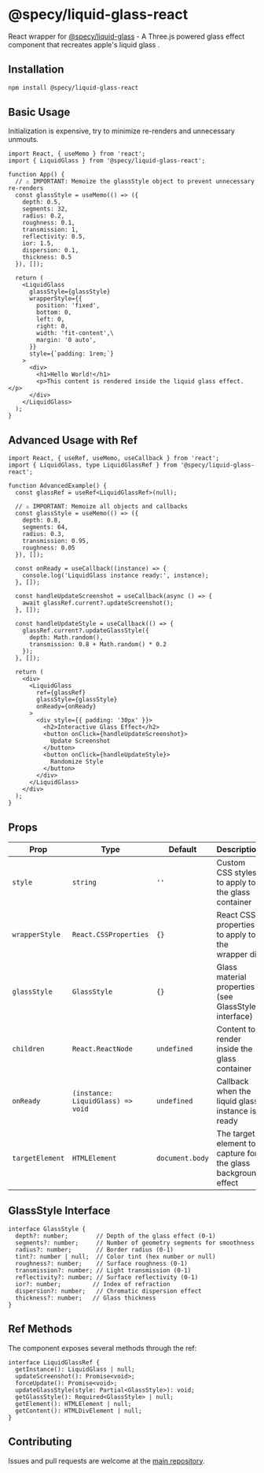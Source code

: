 # @specy/liquid-glass-react

React wrapper for [@specy/liquid-glass](https://github.com/Specy/liquid-glass) - A Three.js powered glass effect component that recreates apple's liquid glass .

## Installation

```bash
npm install @specy/liquid-glass-react
```

## Basic Usage
Initialization is expensive, try to minimize re-renders and unnecessary unmouts.

```tsx
import React, { useMemo } from 'react';
import { LiquidGlass } from '@specy/liquid-glass-react';

function App() {
  // ⚠️ IMPORTANT: Memoize the glassStyle object to prevent unnecessary re-renders
  const glassStyle = useMemo(() => ({
    depth: 0.5,
    segments: 32,
    radius: 0.2,
    roughness: 0.1,
    transmission: 1,
    reflectivity: 0.5,
    ior: 1.5,
    dispersion: 0.1,
    thickness: 0.5
  }), []);

  return (
    <LiquidGlass
      glassStyle={glassStyle}
      wrapperStyle={{
        position: 'fixed',
        bottom: 0,
        left: 0,
        right: 0,
        width: 'fit-content',\
        margin: '0 auto',
      }}
      style={`padding: 1rem;`}
    >
      <div>
        <h1>Hello World!</h1>
        <p>This content is rendered inside the liquid glass effect.</p>
      </div>
    </LiquidGlass>
  );
}
```

## Advanced Usage with Ref

```tsx
import React, { useRef, useMemo, useCallback } from 'react';
import { LiquidGlass, type LiquidGlassRef } from '@specy/liquid-glass-react';

function AdvancedExample() {
  const glassRef = useRef<LiquidGlassRef>(null);

  // ⚠️ IMPORTANT: Memoize all objects and callbacks
  const glassStyle = useMemo(() => ({
    depth: 0.8,
    segments: 64,
    radius: 0.3,
    transmission: 0.95,
    roughness: 0.05
  }), []);

  const onReady = useCallback((instance) => {
    console.log('LiquidGlass instance ready:', instance);
  }, []);

  const handleUpdateScreenshot = useCallback(async () => {
    await glassRef.current?.updateScreenshot();
  }, []);

  const handleUpdateStyle = useCallback(() => {
    glassRef.current?.updateGlassStyle({
      depth: Math.random(),
      transmission: 0.8 + Math.random() * 0.2
    });
  }, []);

  return (
    <div>
      <LiquidGlass
        ref={glassRef}
        glassStyle={glassStyle}
        onReady={onReady}
      >
        <div style={{ padding: '30px' }}>
          <h2>Interactive Glass Effect</h2>
          <button onClick={handleUpdateScreenshot}>
            Update Screenshot
          </button>
          <button onClick={handleUpdateStyle}>
            Randomize Style
          </button>
        </div>
      </LiquidGlass>
    </div>
  );
}
```

## Props

| Prop | Type | Default | Description |
|------|------|---------|-------------|
| `style` | `string` | `''` | Custom CSS styles to apply to the glass container |
| `wrapperStyle` | `React.CSSProperties` | `{}` | React CSS properties to apply to the wrapper div |
| `glassStyle` | `GlassStyle` | `{}` | Glass material properties (see GlassStyle interface) |
| `children` | `React.ReactNode` | `undefined` | Content to render inside the glass container |
| `onReady` | `(instance: LiquidGlass) => void` | `undefined` | Callback when the liquid glass instance is ready |
| `targetElement` | `HTMLElement` | `document.body` | The target element to capture for the glass background effect |

## GlassStyle Interface

```tsx
interface GlassStyle {
  depth?: number;        // Depth of the glass effect (0-1)
  segments?: number;     // Number of geometry segments for smoothness
  radius?: number;       // Border radius (0-1)
  tint?: number | null;  // Color tint (hex number or null)
  roughness?: number;    // Surface roughness (0-1)
  transmission?: number; // Light transmission (0-1)
  reflectivity?: number; // Surface reflectivity (0-1)
  ior?: number;         // Index of refraction
  dispersion?: number;   // Chromatic dispersion effect
  thickness?: number;   // Glass thickness
}
```

## Ref Methods

The component exposes several methods through the ref:

```tsx
interface LiquidGlassRef {
  getInstance(): LiquidGlass | null;
  updateScreenshot(): Promise<void>;
  forceUpdate(): Promise<void>;
  updateGlassStyle(style: Partial<GlassStyle>): void;
  getGlassStyle(): Required<GlassStyle> | null;
  getElement(): HTMLElement | null;
  getContent(): HTMLDivElement | null;
}
```

## Contributing

Issues and pull requests are welcome at the [main repository](https://github.com/Specy/liquid-glass).
